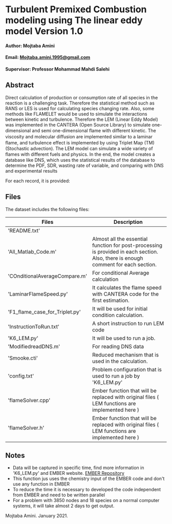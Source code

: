 Turbulent Premixed Combustion modeling using The linear eddy model
Version 1.0
==================================================================
#### Author: Mojtaba Amini ####
#### Email: Mojtaba.amini.1995@gmail.com ####
#### Supervisor: Professor Mohammad Mahdi Salehi ####

Abstract
-------------------------


Direct calculation of production or consumption rate of all species in the reaction is a challenging task. Therefore the statistical method such as RANS or LES is used for calculating species changing rate. Also, some methods like FLAMELET would be used to simulate the interactions between kinetic and turbulence. Therefore the LEM (Linear Eddy Model) was implemented in the CANTERA (Open Source Library) to simulate one-dimensional and semi one-dimensional ﬂame with diﬀerent kinetic. The viscosity and molecular diﬀusion are implemented similar to a laminar ﬂame, and turbulence eﬀect is implemented by using Triplet Map (TM) (Stochastic advection). The LEM model can simulate a wide variety of ﬂames with different fuels and physics. In the end, the model creates a database like DNS, which uses the statistical results of the database to determine the PDF, SDR, wasting rate of variable, and comparing with DNS and experimental results


For each record, it is provided:

Files
-------------------------
The dataset includes the following files:

Files  | Description
------------- | -------------
'README.txt'  | 
'All_Matlab_Code.m'  | Almost all the essential function for post-processing is provided in each section. Also, there is enough comment for each section.
'COnditionalAverageCompare.m'  | For conditional Average calculation
'LaminarFlameSpeed.py'  | It calculates the flame speed with CANTERA code for the first estimation.
'F1_flame_case_for_Triplet.py'  | It will be used for initial condition calculation.
'InstructionToRun.txt'  | A short instruction to run LEM code
'K6_LEM.py'  | It will be used to run a job. 
'ModifiedreadDNS.m' | For reading DNS data
'Smooke.cti'  | Reduced mechanism that is used in the calculation.
'config.txt' | Problem configuration that is used to run a job by 'K6_LEM.py'
'flameSolver.cpp'  | Ember function that will be replaced with original files ( LEM functions are implemented here )
'flameSolver.h'  | Ember function that will be replaced with original files ( LEM functions are implemented here )



Notes
--------------------------
* Data will be captured in specific time, find more information in 'K6_LEM.py' and EMBER website.
       [EMBER Repository](http://speth.github.io/ember-doc/sphinx/html/index.html "EMBER Repository")
* This function jus uses the chemistry input of the EMBER code and don't use any function in EMBER
* To reduce the time it is necessary to developed the code independent from EMBER and need to be written parallel
* For a problem with 3850 nodes and 18 species on a normal computer systems, it will take almost 2 days to get output.

Mojtaba Amini. January 2021.
